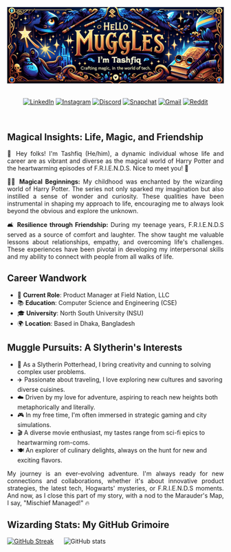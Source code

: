 <div align="center">
  <img src="https://github.com/tashfiqul-islam/tashfiqul-islam/blob/main/tashfiq-islam.png" alt="Tashfiq Islam Banner" />
</div>

<br>

<div align="center">

  [![LinkedIn](https://img.shields.io/badge/LinkedIn-0077B5?style=for-the-badge&logo=linkedin&logoColor=white)](https://www.linkedin.com/in/tashfiqulislam/)
  [![Instagram](https://img.shields.io/badge/Instagram-E4405F?style=for-the-badge&logo=instagram&logoColor=white)](https://www.instagram.com/___deadshot___/)
  [![Discord](https://img.shields.io/badge/Discord-7289DA?style=for-the-badge&logo=discord&logoColor=white)](https://discordapp.com/users/257896257740079105)
  [![Snapchat](https://img.shields.io/badge/Snapchat-FFFC00?style=for-the-badge&logo=snapchat&logoColor=white)](https://www.snapchat.com/add/requiem.ofsouls/)
  [![Gmail](https://img.shields.io/badge/Gmail-D14836?style=for-the-badge&logo=gmail&logoColor=white)](mailto:tashfiq61@gmail.com)
  [![Reddit](https://img.shields.io/badge/Reddit-FF4500?style=for-the-badge&logo=reddit&logoColor=white)](https://www.reddit.com/user/DeadShotss/)

</div> <br>

<div style="text-align: justify;">

## Magical Insights: Life, Magic, and Friendship

  👋 Hey folks! I'm Tashfiq (He/him), a dynamic individual whose life and career are as vibrant and diverse as the magical world of Harry Potter and the heartwarming episodes of F.R.I.E.N.D.S. Nice to meet you! 🍻

  🧙‍♂️ **Magical Beginnings:** My childhood was enchanted by the wizarding world of Harry Potter. The series not only sparked my imagination but also instilled a sense of wonder and curiosity. These qualities have been instrumental in shaping my approach to life, encouraging me to always look beyond the obvious and explore the unknown.

  🛋️ **Resilience through Friendship:** During my teenage years, F.R.I.E.N.D.S served as a source of comfort and laughter. The show taught me valuable lessons about relationships, empathy, and overcoming life's challenges. These experiences have been pivotal in developing my interpersonal skills and my ability to connect with people from all walks of life.

</div> 

## Career Wandwork

- 💼 **Current Role**: Product Manager at Field Nation, LLC
- 📚 **Education**: Computer Science and Engineering (CSE)
- 🎓 **University**: North South University (NSU)
- 🌍 **Location**: Based in Dhaka, Bangladesh

## Muggle Pursuits: A Slytherin's Interests

- 🐍 As a Slytherin Potterhead, I bring creativity and cunning to solving complex user problems.
- ✈️ Passionate about traveling, I love exploring new cultures and savoring diverse cuisines.
- ☁️ Driven by my love for adventure, aspiring to reach new heights both metaphorically and literally.
- 🎮 In my free time, I'm often immersed in strategic gaming and city simulations.
- 🎬 A diverse movie enthusiast, my tastes range from sci-fi epics to heartwarming rom-coms.
- 🍽️ An explorer of culinary delights, always on the hunt for new and exciting flavors.

<div style="text-align: justify;">
My journey is an ever-evolving adventure. I'm always ready for new connections and collaborations, whether it's about innovative product strategies, the latest tech, Hogwarts' mysteries, or F.R.I.E.N.D.S moments. And now, as I close this part of my story, with a nod to the Marauder's Map, I say, "Mischief Managed!" 🔥
</div>

## Wizarding Stats: My GitHub Grimoire

  [![GitHub Streak](https://streak-stats.demolab.com?user=tashfiqul-islam&theme=holi-theme&hide_current_streak=true)](https://git.io/streak-stats) &nbsp; &nbsp; &nbsp;![GitHub stats](https://github-readme-stats.vercel.app/api?username=tashfiqul-islam&show_icons=true&rank_icon=github&theme=holi)

